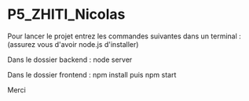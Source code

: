 # P5_ZHITI_Nicolas

Pour lancer le projet entrez les commandes suivantes dans un terminal :
(assurez vous d'avoir node.js d'installer)

Dans le dossier backend : node server

Dans le dossier frontend : npm install puis npm start

Merci
